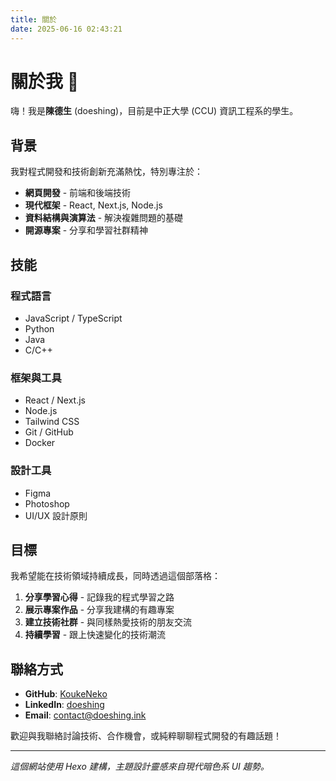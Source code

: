 ```yaml
---
title: 關於
date: 2025-06-16 02:43:21
---
```


# 關於我 👋

嗨！我是**陳德生** (doeshing)，目前是中正大學 (CCU) 資訊工程系的學生。

## 背景

我對程式開發和技術創新充滿熱忱，特別專注於：

- **網頁開發** - 前端和後端技術
- **現代框架** - React, Next.js, Node.js
- **資料結構與演算法** - 解決複雜問題的基礎
- **開源專案** - 分享和學習社群精神

## 技能

### 程式語言
- JavaScript / TypeScript
- Python
- Java
- C/C++

### 框架與工具
- React / Next.js
- Node.js
- Tailwind CSS
- Git / GitHub
- Docker

### 設計工具
- Figma
- Photoshop
- UI/UX 設計原則

## 目標

我希望能在技術領域持續成長，同時透過這個部落格：

1. **分享學習心得** - 記錄我的程式學習之路
2. **展示專案作品** - 分享我建構的有趣專案
3. **建立技術社群** - 與同樣熱愛技術的朋友交流
4. **持續學習** - 跟上快速變化的技術潮流

## 聯絡方式

- **GitHub**: [KoukeNeko](https://github.com/KoukeNeko)
- **LinkedIn**: [doeshing](https://www.linkedin.com/in/doeshing/)
- **Email**: [contact@doeshing.ink](mailto:contact@doeshing.ink)

歡迎與我聯絡討論技術、合作機會，或純粹聊聊程式開發的有趣話題！

---

*這個網站使用 Hexo 建構，主題設計靈感來自現代暗色系 UI 趨勢。*